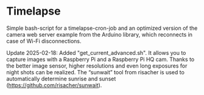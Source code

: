 # Timelapse
Simple bash-script for a timelapse-cron-job and an optimized version of the camera web server example from the Arduino library, which reconnects in case of Wi-Fi disconnections.

Update 2025-02-18: Added "get_current_advanced.sh". It allows you to capture images with a Raspberry Pi and a Raspberry Pi HQ cam. Thanks to the better image sensor, higher resolutions and even long exposures for night shots can be realized. 
The “sunwait” tool from risacher is used to automatically determine sunrise and sunset (https://github.com/risacher/sunwait).
